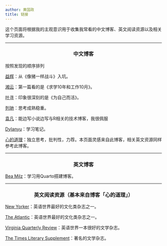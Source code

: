```yaml
---
author: 黄国政
title: 链接
---
```


<style>
h2,h3 {
  text-align: center;
  font-weight: bold;
}
</style>

这个页面将根据我的主观意识用于收集我常看的中文博客、英文阅读资源以及相关学习资源。

---

### 中文博客

按照发现的顺序排列

[益辉](https://yihui.org)：从《像猪一样战斗》入坑。

[湘云](https://xiangyun.rbind.io)：第一篇看的是《求学10年和工作10月》。

[叶寻](https://cyrusyip.org)：印象很深刻的是《为自己而活》。

[列驰](https://liechi.rbind.io)：思考成熟稳重。

[袁凡](https://yuanfan.rbind.io)：能边写小说边写与R相关的技术博客，我很佩服

[Dylanyu](https://dylanyu233.rbind.io)：学习笔记。

[心的道理](https://stephenleng.com/)：独立思考，批判性，力荐。本页面灵感来自此博客，相关英文资源同样参考此博客。

---

### 英文博客

[Bea Milz](https://beamilz.com/)：学习用Quarto搭建博客。

---

### 英文阅读资源（基本来自博客「心的道理」）

[New Yorker](https://www.newyorker.com/)：英语世界最好的文化类杂志之一。

[The Atlantic](https://www.theatlantic.com/world/)：英语世界最好的文化类杂志之一。

[Virginia Quarterly Review](https://www.vqronline.org/)：英语世界一本很好的文学杂志。

[The Times Literary Supplement](https://www.the-tls.co.uk/)：著名的文学杂志。




